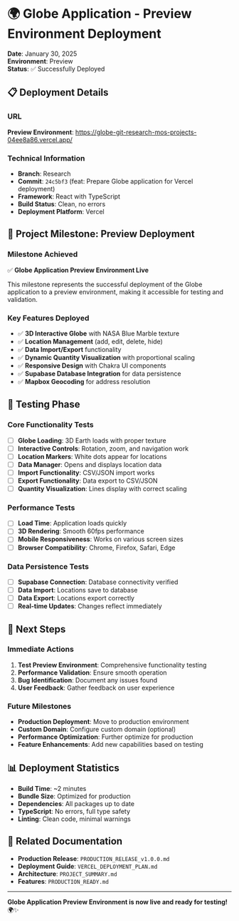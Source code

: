 # 🌍 Globe Application - Preview Environment Deployment

**Date**: January 30, 2025  
**Environment**: Preview  
**Status**: ✅ Successfully Deployed  

## 📋 **Deployment Details**

### **URL**
**Preview Environment**: https://globe-git-research-mos-projects-04ee8a86.vercel.app/

### **Technical Information**
- **Branch**: Research
- **Commit**: `24c5bf3` (feat: Prepare Globe application for Vercel deployment)
- **Framework**: React with TypeScript
- **Build Status**: Clean, no errors
- **Deployment Platform**: Vercel

## 🎯 **Project Milestone: Preview Deployment**

### **Milestone Achieved**
✅ **Globe Application Preview Environment Live**

This milestone represents the successful deployment of the Globe application to a preview environment, making it accessible for testing and validation.

### **Key Features Deployed**
- ✅ **3D Interactive Globe** with NASA Blue Marble texture
- ✅ **Location Management** (add, edit, delete, hide)
- ✅ **Data Import/Export** functionality
- ✅ **Dynamic Quantity Visualization** with proportional scaling
- ✅ **Responsive Design** with Chakra UI components
- ✅ **Supabase Database Integration** for data persistence
- ✅ **Mapbox Geocoding** for address resolution

## 🧪 **Testing Phase**

### **Core Functionality Tests**
- [ ] **Globe Loading**: 3D Earth loads with proper texture
- [ ] **Interactive Controls**: Rotation, zoom, and navigation work
- [ ] **Location Markers**: White dots appear for locations
- [ ] **Data Manager**: Opens and displays location data
- [ ] **Import Functionality**: CSV/JSON import works
- [ ] **Export Functionality**: Data export to CSV/JSON
- [ ] **Quantity Visualization**: Lines display with correct scaling

### **Performance Tests**
- [ ] **Load Time**: Application loads quickly
- [ ] **3D Rendering**: Smooth 60fps performance
- [ ] **Mobile Responsiveness**: Works on various screen sizes
- [ ] **Browser Compatibility**: Chrome, Firefox, Safari, Edge

### **Data Persistence Tests**
- [ ] **Supabase Connection**: Database connectivity verified
- [ ] **Data Import**: Locations save to database
- [ ] **Data Export**: Locations export correctly
- [ ] **Real-time Updates**: Changes reflect immediately

## 🚀 **Next Steps**

### **Immediate Actions**
1. **Test Preview Environment**: Comprehensive functionality testing
2. **Performance Validation**: Ensure smooth operation
3. **Bug Identification**: Document any issues found
4. **User Feedback**: Gather feedback on user experience

### **Future Milestones**
- **Production Deployment**: Move to production environment
- **Custom Domain**: Configure custom domain (optional)
- **Performance Optimization**: Further optimize for production
- **Feature Enhancements**: Add new capabilities based on testing

## 📊 **Deployment Statistics**

- **Build Time**: ~2 minutes
- **Bundle Size**: Optimized for production
- **Dependencies**: All packages up to date
- **TypeScript**: No errors, full type safety
- **Linting**: Clean code, minimal warnings

## 🔗 **Related Documentation**

- **Production Release**: `PRODUCTION_RELEASE_v1.0.0.md`
- **Deployment Guide**: `VERCEL_DEPLOYMENT_PLAN.md`
- **Architecture**: `PROJECT_SUMMARY.md`
- **Features**: `PRODUCTION_READY.md`

---

**Globe Application Preview Environment is now live and ready for testing!** 🌍✨
